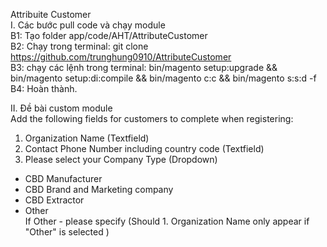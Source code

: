 Attribuite Customer</br>
I. Các bước pull code và chạy module</br>
B1: Tạo folder app/code/AHT/AttributeCustomer</br>
B2: Chạy trong terminal: git clone https://github.com/trunghung0910/AttributeCustomer</br>
B3: chạy các lệnh trong terminal: bin/magento setup:upgrade && bin/magento setup:di:compile && bin/magento c:c && bin/magento s:s:d -f</br>
B4: Hoàn thành.</br>

II. Đề bài custom module</br>
Add the following fields for customers to complete when registering:</br>
1. Organization Name (Textfield)</br>
2. Contact Phone Number including country code (Textfield)</br>
3. Please select your Company Type (Dropdown)</br>
- CBD Manufacturer</br>
- CBD Brand and Marketing company</br>
- CBD Extractor</br>
- Other</br>
If Other - please specify (Should 1. Organization Name only appear if "Other" is selected )</br>
